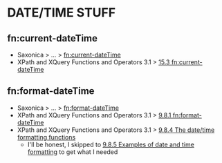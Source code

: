 # DATE/TIME STUFF

## fn:current-dateTime
- Saxonica > ... > [fn:current-dateTime](https://www.saxonica.com/html/documentation12/functions/fn/current-dateTime.html)
- XPath and XQuery Functions and Operators 3.1 > [15.3 fn:current-dateTime](https://www.w3.org/TR/xpath-functions-31/#func-current-dateTime)

## fn:format-dateTime
- Saxonica > ... > [fn:format-dateTime](https://www.saxonica.com/html/documentation10/functions/fn/format-dateTime.html)
- XPath and XQuery Functions and Operators 3.1 > [9.8.1 fn:format-dateTime](https://www.w3.org/TR/xpath-functions-31/#func-format-dateTime)
- XPath and XQuery Functions and Operators 3.1 > [9.8.4 The date/time formatting functions](https://www.w3.org/TR/xpath-functions-31/#rules-for-datetime-formatting)
    - I'll be honest, I skipped to [9.8.5 Examples of date and time formatting](https://www.w3.org/TR/xpath-functions-31/#date-time-examples) to get what I needed


